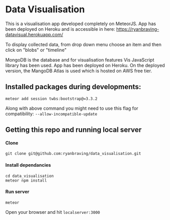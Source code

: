 # Data Visualisation
This is a visualisation app developed completely on MeteorJS.
App has been deployed on Heroku and is accessible in here:
https://ryanbraving-datavisual.herokuapp.com/

To display collected data, from drop down menu choose an item and then click on "blobs" or "timeline"

MongoDB is the database and for visualisation features Vis JavaScript library has been used. App has been deployed on Heroku.
On the deployed version, the MangoDB Atlas is used which is hosted on AWS free tier. 


## Installed packages during developments:

`meteor add session twbs:bootstrap@=3.3.2` <br/>

Along with above command you might need to use this flag for compatibility: `--allow-incompatible-update` <br/>


## Getting this repo and running local server
#### Clone

`git clone git@github.com:ryanbraving/data_visualisation.git` <br/>



#### Install dependancies
`cd data_visualisation` <br/>
`meteor npm install` <br/>

#### Run server
`meteor` <br/>

Open your browser and hit `localserver:3000`
